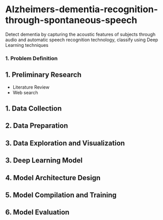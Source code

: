 # Alzheimers-dementia-recognition-through-spontaneous-speech
Detect dementia by capturing the acoustic features of subjects through audio and automatic speech recognition technology, classify using Deep Learning techniques

### 1. Problem Definition
## 1. Preliminary Research 
* Literature Review
* Web search
## 1. Data Collection
## 2. Data Preparation
## 3. Data Exploration and Visualization
## 3. Deep Learning Model
## 4. Model Architecture Design
## 5. Model Compilation and Training
## 6. Model Evaluation

